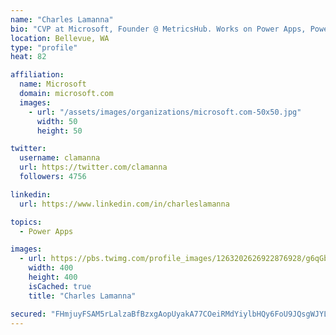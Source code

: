 ```yaml
---
name: "Charles Lamanna"
bio: "CVP at Microsoft, Founder @ MetricsHub. Works on Power Apps, Power Automate, Power Virtual Agent, Common Data Service and Dynamics 365."
location: Bellevue, WA
type: "profile"
heat: 82

affiliation:
  name: Microsoft
  domain: microsoft.com
  images:
    - url: "/assets/images/organizations/microsoft.com-50x50.jpg"
      width: 50
      height: 50

twitter:
  username: clamanna
  url: https://twitter.com/clamanna
  followers: 4756

linkedin:
  url: https://www.linkedin.com/in/charleslamanna

topics:
  - Power Apps

images:
  - url: https://pbs.twimg.com/profile_images/1263202626922876928/g6qGbHZ-_400x400.jpg
    width: 400
    height: 400
    isCached: true
    title: "Charles Lamanna"

secured: "FHmjuyFSAM5rLalzaBfBzxgAopUyakA77COeiRMdYiylbHQy6FoU9JQsgWJYL8QL4kifqzyY/cIWgh1bkvrrDuHkcWH/zgD66b1BVRLIAMlLi9AdTHb8xisebGJ06sctCig/BnJ2U0/ynZvQPARQAXywqnVWJIVM5ky6vRzj1OEPbXRILUmA0tiEQLKtbHATCJtQ2G+gP+NUA8nuyZAr+190SrR0yCqKd297pBxAXZl9c0VyQQq8S+bFf0fpa5cqjKMsfQ5AzvgjUVQmDs+iE1qDssn3jJuGM+U6kcgJcIdHMTHolh8f6SS3ttnHZoIA8xlchZXYOvG1ctRb3CilEinJA+s0/KRvm4+QLPLwpHSVxtpDG9sGHh00YEreZJXAvSmYPaDlhWVKKN/fEN80MnBx0vfEKTLF2YRUJ7pUEwo=;PxogNM56/Zr85q2vVznCMQ=="
---
```



